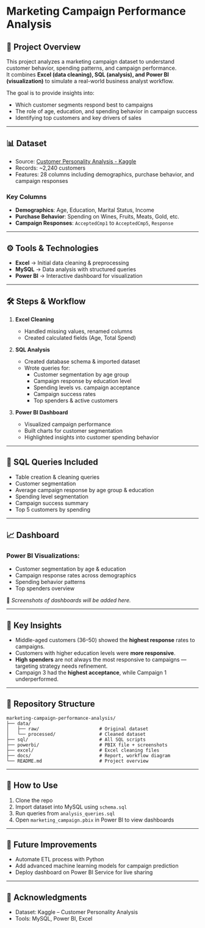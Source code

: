# Marketing Campaign Performance Analysis

## 📌 Project Overview
This project analyzes a marketing campaign dataset to understand customer behavior, spending patterns, and campaign performance.  
It combines **Excel (data cleaning), SQL (analysis), and Power BI (visualization)** to simulate a real-world business analyst workflow.

The goal is to provide insights into:
- Which customer segments respond best to campaigns
- The role of age, education, and spending behavior in campaign success
- Identifying top customers and key drivers of sales

---

## 📊 Dataset
- Source: [Customer Personality Analysis - Kaggle](https://www.kaggle.com/datasets/imakash3011/customer-personality-analysis)
- Records: ~2,240 customers  
- Features: 28 columns including demographics, purchase behavior, and campaign responses

### Key Columns
- **Demographics**: Age, Education, Marital Status, Income  
- **Purchase Behavior**: Spending on Wines, Fruits, Meats, Gold, etc.  
- **Campaign Responses**: `AcceptedCmp1` to `AcceptedCmp5`, `Response`  

---

## ⚙️ Tools & Technologies
- **Excel** → Initial data cleaning & preprocessing  
- **MySQL** → Data analysis with structured queries  
- **Power BI** → Interactive dashboard for visualization  

---

## 🛠️ Steps & Workflow
1. **Excel Cleaning**
   - Handled missing values, renamed columns
   - Created calculated fields (Age, Total Spend)

2. **SQL Analysis**
   - Created database schema & imported dataset
   - Wrote queries for:
     - Customer segmentation by age group
     - Campaign response by education level
     - Spending levels vs. campaign acceptance
     - Campaign success rates
     - Top spenders & active customers  

3. **Power BI Dashboard**
   - Visualized campaign performance
   - Built charts for customer segmentation
   - Highlighted insights into customer spending behavior  

---

## 📑 SQL Queries Included
- Table creation & cleaning queries
- Customer segmentation
- Average campaign response by age group & education
- Spending level segmentation
- Campaign success summary
- Top 5 customers by spending

---

## 📈 Dashboard
### Power BI Visualizations:
- Customer segmentation by age & education
- Campaign response rates across demographics
- Spending behavior patterns
- Top spenders overview  

📸 *Screenshots of dashboards will be added here.*  

---

## 🔑 Key Insights
- Middle-aged customers (36–50) showed the **highest response** rates to campaigns.  
- Customers with higher education levels were **more responsive**.  
- **High spenders** are not always the most responsive to campaigns — targeting strategy needs refinement.  
- Campaign 3 had the **highest acceptance**, while Campaign 1 underperformed.  

---

## 📂 Repository Structure
```
marketing-campaign-performance-analysis/
├── data/
│   ├── raw/                      # Original dataset
│   └── processed/                # Cleaned dataset
├── sql/                          # All SQL scripts
├── powerbi/                      # PBIX file + screenshots
├── excel/                        # Excel cleaning files
├── docs/                         # Report, workflow diagram
└── README.md                     # Project overview
```

---

## 🚀 How to Use
1. Clone the repo  
2. Import dataset into MySQL using `schema.sql`  
3. Run queries from `analysis_queries.sql`  
4. Open `marketing_campaign.pbix` in Power BI to view dashboards  

---

## 📌 Future Improvements
- Automate ETL process with Python  
- Add advanced machine learning models for campaign prediction  
- Deploy dashboard on Power BI Service for live sharing  

---

## 🙌 Acknowledgments
- Dataset: Kaggle – Customer Personality Analysis  
- Tools: MySQL, Power BI, Excel  
